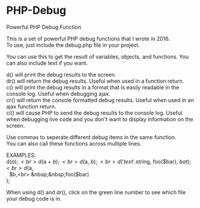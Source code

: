 # PHP-Debug
Powerful PHP Debug Function

This is a set of powerful PHP debug functions that I wrote in 2016.<br>
To use, just include the debug.php file in your project.

You can use this to get the result of variables, objects, and functions.  You can also include text if you want.

d() will print the debug results to the screen.<br>
dr() will return the debug results.  Useful when used in a function return.<br>
c() will print the debug results in a format that is easily readable in the console log.  Useful when debugging ajax.<br>
cr() will return the console formatted debug results.  Useful when used in an ajax function return.<br>
cl() will cause PHP to send the debug results to the console log.  Useful when debugging live code and you don't want to display information on the screen.

Use commas to seperate different debug items in the same function.<br>
You can also call these functions across multiple lines.

EXAMPLES:<br>
d($a);<br>
d($a + $b);<br>
d($a, $b);<br>
d('text'.$string, foo($bar), $bat);<br>
d($a,<br>
&nbsp;&nbsp;$b,<br>
&nbsp;&nbsp;foo($bar)<br>
);

When using d() and dr(), click on the green line number to see which file your debug code is in.

